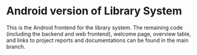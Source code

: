 # Android version of Library System

This is the Android frontend for the library system. The remaining code (including the backend and web frontend), welcome page, overview table, 
and links to project reports and documentations can be found in the main branch.

